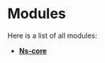 
# Modules


Here is a list of all modules:


* [**Ns-core**](group__ns-core.md) 
    






























